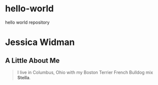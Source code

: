 # hello-world
hello world repository
# Jessica Widman
## A Little About Me
> I live in Columbus, Ohio with my Boston Terrier French Bulldog mix **Stella**. 
